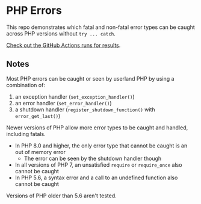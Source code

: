 # PHP Errors

This repo demonstrates which fatal and non-fatal error types can be caught across PHP versions without `try ... catch`.

[Check out the GitHub Actions runs for results](https://github.com/johnbillion/php-errors/actions).

## Notes

Most PHP errors can be caught or seen by userland PHP by using a combination of:

1. an exception handler (`set_exception_handler()`)
2. an error handler (`set_error_handler()`)
3. a shutdown handler (`register_shutdown_function()` with `error_get_last()`)

Newer versions of PHP allow more error types to be caught and handled, including fatals.

* In PHP 8.0 and higher, the only error type that cannot be caught is an out of memory error
  - The error can be seen by the shutdown handler though
* In all versions of PHP 7, an unsatisfied `require` or `require_once` also cannot be caught
* In PHP 5.6, a syntax error and a call to an undefined function also cannot be caught

Versions of PHP older than 5.6 aren't tested.

